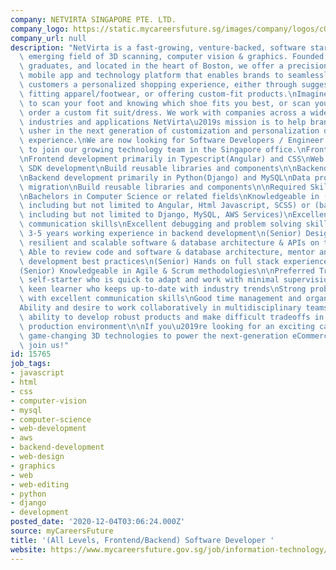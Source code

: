 ```yaml
---
company: NETVIRTA SINGAPORE PTE. LTD.
company_logo: https://static.mycareersfuture.sg/images/company/logos/c0859479adf9dae2fea6036ae3677a48/netvirta-singapore.jpg
company_url: null
description: "NetVirta is a fast-growing, venture-backed, software start-up in the\
  \ emerging field of 3D scanning, computer vision & graphics. Founded by two MIT\
  \ graduates, and located in the heart of Boston, we offer a precision 3D body scanning\
  \ mobile app and technology platform that enables brands to seamlessly offer their\
  \ customers a personalized shopping experience, either through suggesting the best\
  \ fitting apparel/footwear, or offering custom-fit products.\nImagine being able\
  \ to scan your foot and knowing which shoe fits you best, or scan your body and\
  \ order a custom fit suit/dress. We work with companies across a wide variety of\
  \ industries and applications NetVirta\u2019s mission is to help brands and retailers\
  \ usher in the next generation of customization and personalization during the buying\
  \ experience.\nWe are now looking for Software Developers / Engineer at all levels\
  \ to join our growing technology team in the Singapore office.\nFrontend Responsibilities\n\
  \nFrontend development primarily in Typescript(Angular) and CSS\nWeb interface and\
  \ SDK development\nBuild reusable libraries and components\n\nBackend Responsibilities\n\
  \nBackend development primarily in Python(Django) and MySQL\nData processing and\
  \ migration\nBuild reusable libraries and components\n\nRequired Skills & Experience\n\
  \nBachelors in Computer Science or related fields\nKnowledgeable in (frontend technologies\
  \ including but not limited to Angular, Html Javascript, SCSS) or (back-end technologies\
  \ including but not limited to Django, MySQL, AWS Services)\nExcellent and precise\
  \ communication skills\nExcellent debugging and problem solving skills\n(Senior)\
  \ 3-5 years working experience in backend development\n(Senior) Design and architect\
  \ resilient and scalable software & database architecture & APIs on the web\n(Senior)\
  \ Able to review code and software & database architecture, mentor and drive software\
  \ development best practices\n(Senior) Hands on full stack experience highly preferred\n\
  (Senior) Knowledgeable in Agile & Scrum methodologies\n\nPreferred Traits\n\nMotivated\
  \ self-starter who is quick to adapt and work with minimal supervision\nActive and\
  \ keen learner who keeps up-to-date with industry trends\nStrong problem solver\
  \ with excellent communication skills\nGood time management and organizational skills\n\
  Ability and desire to work collaboratively in multidisciplinary teams\nDemonstrated\
  \ ability to develop robust products and make difficult tradeoffs in a high-paced\
  \ production environment\n\nIf you\u2019re looking for an exciting career to develop\
  \ game-changing 3D technologies to power the next-generation eCommerce platform,\
  \ join us!"
id: 15765
job_tags:
- javascript
- html
- css
- computer-vision
- mysql
- computer-science
- web-development
- aws
- backend-development
- web-design
- graphics
- web
- web-editing
- python
- django
- development
posted_date: '2020-12-04T03:06:24.000Z'
source: myCareersFuture
title: '(All Levels, Frontend/Backend) Software Developer '
website: https://www.mycareersfuture.gov.sg/job/information-technology/software-developer-netvirta-singapore-b5e195046f1e70f1b5e42cb802940c05
---
```

